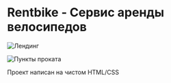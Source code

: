 # Rentbike - Сервис аренды велосипедов

![Лендинг](https://github.com/khatoyan/renbike/assets/94473802/02957045-0fb2-4989-b5bd-97a6a9198a81)

![Пункты проката](https://github.com/khatoyan/renbike/assets/94473802/051f087a-f6c0-437e-84d1-ba67d030e6a5)

Проект написан на чистом HTML/CSS
